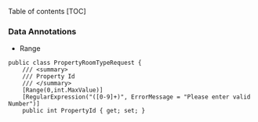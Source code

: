 Table of contents
[TOC]

### Data Annotations

* Range
```
public class PropertyRoomTypeRequest {
    /// <summary>
    /// Property Id
    /// </summary>
    [Range(0,int.MaxValue)]
    [RegularExpression("([0-9]+)", ErrorMessage = "Please enter valid Number")]
    public int PropertyId { get; set; }
```